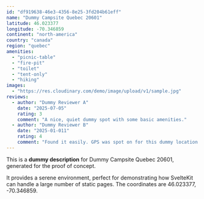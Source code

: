 ```yaml
---
id: "df919638-46e3-4356-8e25-3fd204b61eff"
name: "Dummy Campsite Quebec 20601"
latitude: 46.023377
longitude: -70.346859
continent: "north-america"
country: "canada"
region: "quebec"
amenities:
  - "picnic-table"
  - "fire-pit"
  - "toilet"
  - "tent-only"
  - "hiking"
images:
  - "https://res.cloudinary.com/demo/image/upload/v1/sample.jpg"
reviews:
  - author: "Dummy Reviewer A"
    date: "2025-07-05"
    rating: 3
    comment: "A nice, quiet dummy spot with some basic amenities."
  - author: "Dummy Reviewer B"
    date: "2025-01-011"
    rating: 4
    comment: "Found it easily. GPS was spot on for this dummy location."
---
```


This is a **dummy description** for Dummy Campsite Quebec 20601, generated for the proof of concept.

It provides a serene environment, perfect for demonstrating how SvelteKit can handle a large number of static pages. The coordinates are 46.023377, -70.346859.
